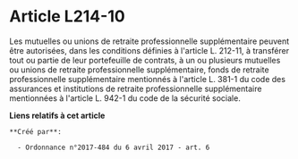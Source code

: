 # Article L214-10

Les mutuelles ou unions de retraite professionnelle supplémentaire peuvent être autorisées, dans les conditions définies à
l'article L. 212-11, à transférer tout ou partie de leur portefeuille de contrats, à un ou plusieurs mutuelles ou unions de
retraite professionnelle supplémentaire, fonds de retraite professionnelle supplémentaire mentionnés à l'article L. 381-1 du
code des assurances et institutions de retraite professionnelle supplémentaire mentionnées à l'article L. 942-1 du code de la
sécurité sociale.

**Liens relatifs à cet article**

	**Créé par**:

	  - Ordonnance n°2017-484 du 6 avril 2017 - art. 6
